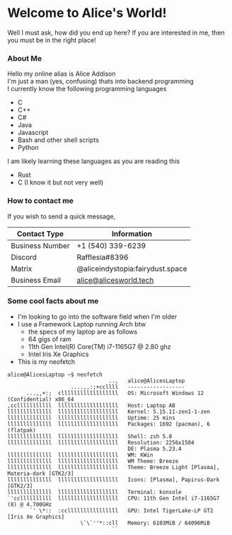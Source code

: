 # Welcome to Alice's World!
<!-- Just so GitHub will update -->
Well I must ask, how did you end up here? If you are interested in me, then you must be in the right place!

### About Me
Hello my online alias is Alice Addison <br>
I'm just a man (yes, confusing) thats into backend programming <br>
I currently know the following programming languages 
- C
- C++
- C#
- Java
- Javascript
- Bash and other shell scripts
- Python 

I am likely learning these languages as you are reading this
- Rust
- C (I know it but not very well)

### How to contact me
If you wish to send a quick message,


| Contact Type                     | Information                      |
|----------------------------------|----------------------------------|
| Business Number                  | +1 (540) 339-6239                |
| Discord                          | Rafflesia#8396                   |
| Matrix                           | @aliceindystopia:fairydust.space |
| Business Email                   | alice@alicesworld.tech           |

### Some cool facts about me
* I'm looking to go into the software field when I'm older
* I use a Framework Laptop running Arch btw
  * the specs of my laptop are as follows
  * 64 gigs of ram 
  * 11th Gen Intel(R) Core(TM) i7-1165G7 @ 2.80 ghz
  * Intel Iris Xe Graphics
* This is my neofetch

```
alice@AlicesLaptop ~$ neofetch
                                ..,   alice@AlicesLaptop 
                    ....,,:;+ccllll   ------------------ 
      ...,,+:;  cllllllllllllllllll   OS: Microsoft Windows 12 (Confidential) x86_64 
,cclllllllllll  lllllllllllllllllll   Host: Laptop AB 
llllllllllllll  lllllllllllllllllll   Kernel: 5.15.11-zen1-1-zen 
llllllllllllll  lllllllllllllllllll   Uptime: 25 mins 
llllllllllllll  lllllllllllllllllll   Packages: 1692 (pacman), 6 (flatpak) 
llllllllllllll  lllllllllllllllllll   Shell: zsh 5.8 
llllllllllllll  lllllllllllllllllll   Resolution: 2256x1504 
                                      DE: Plasma 5.23.4 
llllllllllllll  lllllllllllllllllll   WM: KWin 
llllllllllllll  lllllllllllllllllll   WM Theme: Breeze 
llllllllllllll  lllllllllllllllllll   Theme: Breeze Light [Plasma], Materia-dark [GTK2/3] 
llllllllllllll  lllllllllllllllllll   Icons: [Plasma], Papirus-Dark [GTK2/3] 
llllllllllllll  lllllllllllllllllll   Terminal: konsole 
`'ccllllllllll  lllllllllllllllllll   CPU: 11th Gen Intel i7-1165G7 (8) @ 4.700GHz 
       `' \*::  :ccllllllllllllllll   GPU: Intel TigerLake-LP GT2 [Iris Xe Graphics] 
                       \`\`''*::cll   Memory: 6103MiB / 64096MiB 
                                 ``
                                                              
                                                              
```
